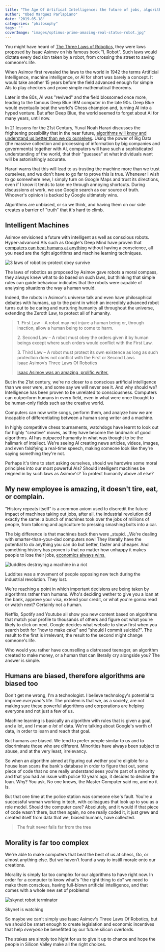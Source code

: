 ```yaml
---
title: "The Age Of Artifical Intelligence: the future of jobs, algorithms and morality."
author: "Obed Marquez Parlapiano"
date: "2019-05-18"
categories: "philosophy"
tags: ""
coverImage: "images/optimus-prime-amazing-real-statue-robot.jpg"
---
```


You might have heard of [The Three Laws of Robotics,](https://obedparla.com/books/thoughts-on-i-robot-by-isaac-asimov/) they were laws proposed by Isaac Asimov on his famous book "I, Robot". Such laws would dictate every decision taken by a robot, from crossing the street to saving someone's life.

When Asimov first revealed the laws to the world in 1942 the terms Artificial Intelligence, machine intelligence, or AI for short was barely a concept. It would take another 15 years before the field advanced enough for simple AIs to play checkers and prove simple mathematical theorems.

Later in the 80s, AI was "revived" and the field blossomed once more, leading to the famous Deep Blue IBM computer in the late 90s. Deep Blue would eventually beat the world's Chess champion and, turning AI into a hyped venture. But after Deep Blue, the world seemed to forget about AI for many years, until now.

In 21 lessons for the 21st Century, Yuval Noah Harari discusses the frightening possibility that in the near future, [algorithms will know and understand us better than we do ourselves](https://obedparla.com/books/highlights/best-quotes-21-lessons-21st-century/#3). Using the power of Big Data (the massive collection and processing of information by big companies and governments) together with AI, computers will have such a sophisticated understanding of the world, that their "guesses" at what individuals want will be astonishingly accurate.

Harari warns that this will lead to us trusting the machine more than we trust ourselves, and we don't have to go far to prove this is true. Whenever I wish to go somewhere new, I simply turn on Google Maps and trust its directions, even if I know it tends to take me through annoying shortcuts. During discussions at work, we use Google search as our source of truth. Whoever's opinion is backed by Google ultimately wins.

Algorithms are unbiased, or so we think, and having them on our side creates a barrier of "truth" that it's hard to climb.

## Intelligent Machines

Asimov envisioned a future with intelligent as well as conscious robots. Hyper-advanced AIs such as Google's Deep Mind have proven that [computers can beat humans at anything](https://www.newscientist.com/article/2132086-deepminds-ai-beats-worlds-best-go-player-in-latest-face-off/) without having a conscience, all you need are the right algorithms and machine learning techniques.

![3 laws of robotics-protect obey survive](images/3-laws-of-robotics-protect-obey-survive.png)

The laws of robotics as proposed by Asimov gave robots a moral compass, they always knew what to do based on such laws, but thinking that simple rules can guide behaviour indicates that the robots were capable of analysing situations the way a human would.

Indeed, the robots in Asimov's universe talk and even have philosophical debates with humans, up to the point in which an incredibly advanced robot turns out to be caring and nurturing humanity all throughout the universe, extending the Zeroth Law, to protect all of humanity.

> 1\. First Law – A robot may not injure a human being or, through inaction, allow a human being to come to harm.
> 
>   
> 2\. Second Law – A robot must obey the orders given it by human beings except where such orders would conflict with the First Law.
> 
>   
> 3\. Third Law – A robot must protect its own existence as long as such protection does not conflict with the First or Second Laws  
> Isaac Asimov’s Three Laws Of Robotics
> 
> [Isaac Asimov was an amazing, prolific writer.](https://obedparla.com/books/isaac-asimov-the-quintessential-writer/)

But in the 21st century, we're no closer to a conscious artificial intelligence than we ever were, and some say we will never see it. And why should we? Intelligence has been proven to be unrelated to consciousness. Computers can outperform humans in every field, even in what were once thought to be human-only fields such as the creative world.

Computers can now write songs, perform them, and analyze how we are incapable of differentiating between a human song writer and a machine.

In highly competitive chess tournaments, watchdogs have learnt to look out for highly "creative" moves, as they have become the landmark of good algorithms. AI has outpaced humanity in what was thought to be the hallmark of intellect. We're seeing AI creating news articles, videos, images, and even falsifying a real-time speech, making someone look like they're saying something they're not.

Perhaps it's time to start asking ourselves, should we hardwire some moral principles into our most powerful AIs? Should intelligent machines be reigned in by such laws as Asimov's? To protect humanity above all else?

## My new employee is amazing, it doesn't tire, eat, or complain.

"History repeats itself" is a common axiom used to discredit the future impact of machines taking out jobs, after all, the industrial revolution did exactly the same: a bunch of machines took over the jobs of millions of people, from tailoring and agriculture to pressing smashing bolts into a car.

The big difference is that machines back then were _stupid. _We're dealing with smarter-than-your-dad computers now! They literally have the potential to do anything you can do but better, faster and cheaper. And something history has proven is that no matter how unhappy it makes people to lose their jobs, [economics always wins.](https://www.history.com/news/industrial-revolution-luddites-workers)

![luddites destroying a machine in a riot](images/luddites-destroying-a-machine-in-a-riot-1024x538.jpg)

Luddites was a movement of people opposing new tech during the industrial revolution. They lost.

We're reaching a point in which important decisions are being taken by algorithms rather than humans. Who's deciding wether to give you a loan at the bank, approve your visa, extend your credit, or what you're gonna read or watch next? Certainly not a human.

Netflix, Spotify and Youtube all show you new content based on algorithms that match your profile to thousands of others and figure out what you're likely to click on next. Google decides what website to show first when you search both for "how to make cake" and "should I commit suicide?". The result to the first is irrelevant, the result to the second might change someone's life.

Who would you rather have counselling a distressed teenager, an algorithm created to make money, or a human that can literally cry alongside you? The answer is simple.

## Humans are biased, therefore algorithms are biased too

Don't get me wrong, I'm a technologist. I believe technology's potential to improve _everyone's_ life. The problem is that we, as a society, are not making sure these powerful algorithms and corporations are helping everyone and not just a few of us.

Machine learning is basically an algorithm with rules that is given a goal, and a lot, and I mean _a lot_ of data. We're talking about Google's worth of data, in order to learn and reach that goal.

But humans are biased. We tend to prefer people similar to us and to discriminate those who are different. Minorities have always been subject to abuse, and at the very least, irrelevancy.

So when an algorithm aimed at figuring out wether you're eligible for a house loan scans the bank's database in order to figure that out, some piece of code that no one really understand sees you're part of a minority and that you had an issue with police 10 years ago, it decides to decline the loan. Why? You ask. No one knows, the Master Computer said no, and no it is.

But that one time at the police station was someone else's fault. You're a successful woman working in tech, with colleagues that look up to you as a role model. Should the computer care? Absolutely, and it would if that piece of code wasn't there, but then again, no one really coded it, it just grew and created itself from data that we, biased humans, have collected.

> The fruit never falls far from the tree

## Morality is far too complex

We're able to make computers that beat the best of us at chess, Go, or almost anything else. But we haven't found a way to instill morale onto our creations.

Morality is simply far too complex for our algorithms to have right now. In order for a computer to know what's "the right thing to do" we need to make them conscious, having full-blown artificial intelligence, and that comes with a whole new set of problems!

![skynet robot terminator](images/skynet-robot-terminator-1024x576.jpg)

Skynet is watching  
  

So maybe we can't simply use Isaac Asimov's Three Laws Of Robotics, but we should be smart enough to create legislation and economic incentives that help _everyone_ be benefitted by our future silicon overlords.

The stakes are simply too hight for us to give it up to chance and hope the people in Silicon Valley make all the right choices.
